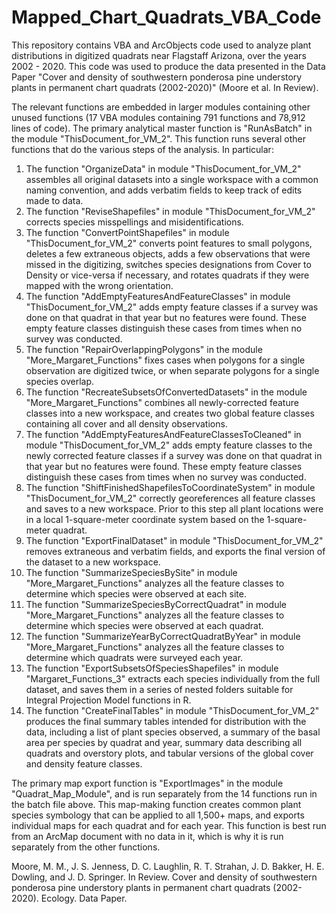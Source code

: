# Mapped_Chart_Quadrats_VBA_Code
This repository contains VBA and ArcObjects code used to analyze plant distributions in digitized quadrats near Flagstaff Arizona, over the years 2002 - 2020.
This code was used to produce the data presented in the Data Paper "Cover and density of southwestern ponderosa pine understory plants in permanent chart quadrats (2002-2020)" (Moore et al. In Review).

The relevant functions are embedded in larger modules containing other unused functions (17 VBA modules containing 791 functions and 78,912 lines of code).  The primary analytical master function is "RunAsBatch" in the module "ThisDocument_for_VM_2".  This function runs several other functions that do the various steps of the analysis. In particular:
  1) The function "OrganizeData" in module "ThisDocument_for_VM_2" assembles all original datasets into a single workspace with a common naming convention, and adds verbatim fields to keep track of edits made to data.
  2) The function "ReviseShapefiles" in module "ThisDocument_for_VM_2" corrects species misspellings and misidentifications.
  3) The function "ConvertPointShapefiles" in module "ThisDocument_for_VM_2" converts point features to small polygons, deletes a few extraneous objects, adds a few observations that were missed in the digitizing, switches species designations from Cover to Density or vice-versa if necessary, and rotates quadrats if they were mapped with the wrong orientation.
  4) The function "AddEmptyFeaturesAndFeatureClasses" in module "ThisDocument_for_VM_2" adds empty feature classes if a survey was done on that quadrat in that year but no features were found.  These empty feature classes distinguish these cases from times when no survey was conducted.
  5) The function "RepairOverlappingPolygons" in the module "More_Margaret_Functions" fixes cases when polygons for a single observation are digitized twice, or when separate polygons for a single species overlap.
  6) The function "RecreateSubsetsOfConvertedDatasets" in the module "More_Margaret_Functions" combines all newly-corrected feature classes into a new workspace, and creates two global feature classes containing all cover and all density observations.
  7) The function "AddEmptyFeaturesAndFeatureClassesToCleaned" in module "ThisDocument_for_VM_2" adds empty feature classes to the newly corrected feature classes if a survey was done on that quadrat in that year but no features were found.  These empty feature classes distinguish these cases from times when no survey was conducted.
  8) The function "ShiftFinishedShapefilesToCoordinateSystem" in module "ThisDocument_for_VM_2" correctly georeferences all feature classes and saves to a new workspace.  Prior to this step all plant locations were in a local 1-square-meter coordinate system based on the 1-square-meter quadrat.
  9) The function "ExportFinalDataset" in module "ThisDocument_for_VM_2" removes extraneous and verbatim fields, and exports the final version of the dataset to a new workspace.
  10) The function "SummarizeSpeciesBySite" in module "More_Margaret_Functions" analyzes all the feature classes to determine which species were observed at each site.
  11) The function "SummarizeSpeciesByCorrectQuadrat" in module "More_Margaret_Functions" analyzes all the feature classes to determine which species were observed at each quadrat.
  12) The function "SummarizeYearByCorrectQuadratByYear" in module "More_Margaret_Functions" analyzes all the feature classes to determine which quadrats were surveyed each year.
  13) The function "ExportSubsetsOfSpeciesShapefiles" in module "Margaret_Functions_3" extracts each species individually from the full dataset, and saves them in a series of nested folders suitable for Integral Projection Model functions in R.
  14) The function "CreateFinalTables" in module "ThisDocument_for_VM_2" produces the final summary tables intended for distribution with the data, including a list of plant species observed, a summary of the basal area per species by quadrat and year, summary data describing all quadrats and overstory plots, and tabular versions of the global cover and density feature classes.

The primary map export function is "ExportImages" in the module "Quadrat_Map_Module", and is run separately from the 14 functions run in the batch file above. This map-making function creates common plant species symbology that can be applied to all 1,500+ maps, and exports individual maps for each quadrat and for each year.  This function is best run from an ArcMap document with no data in it, which is why it is run separately from the other functions.

Moore, M. M., J. S. Jenness, D. C. Laughlin, R. T. Strahan, J. D. Bakker, H. E. Dowling, and J. D. Springer. In Review. Cover and density of southwestern ponderosa pine understory plants in permanent chart quadrats (2002-2020). Ecology. Data Paper.
